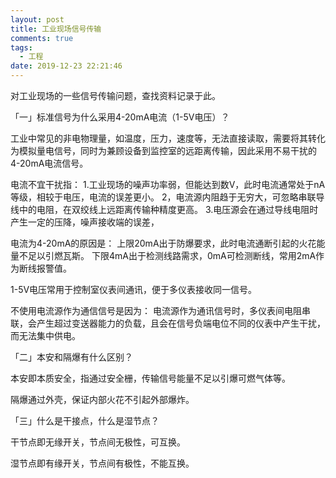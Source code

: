 ```yaml
---
layout: post
title: 工业现场信号传输
comments: true
tags:
  - 工程
date: 2019-12-23 22:21:46
---
```

对工业现场的一些信号传输问题，查找资料记录于此。
<!--more-->
「一」标准信号为什么采用4-20mA电流（1-5V电压）？

工业中常见的非电物理量，如温度，压力，速度等，无法直接读取，需要将其转化为模拟量电信号，同时为兼顾设备到监控室的远距离传输，因此采用不易干扰的4-20mA电流信号。

电流不宜干扰指：
1.工业现场的噪声功率弱，但能达到数V，此时电流通常处于nA等级，相较于电压，电流的误差更小。
2，电流源内阻趋于无穷大，可忽略串联导线中的电阻，在双绞线上远距离传输种精度更高。
3.电压源会在通过导线电阻时产生一定的压降，噪声接收端的误差，

电流为4-20mA的原因是：
上限20mA出于防爆要求，此时电流通断引起的火花能量不足以引燃瓦斯。
下限4mA出于检测线路需求，0mA可检测断线，常用2mA作为断线报警值。

1-5V电压常用于控制室仪表间通讯，便于多仪表接收同一信号。

不使用电流源作为通信信号是因为：
电流源作为通讯信号时，多仪表间电阻串联，会产生超过变送器能力的负载，且会在信号负端电位不同的仪表中产生干扰，而无法集中供电。

「二」本安和隔爆有什么区别？

本安即本质安全，指通过安全栅，传输信号能量不足以引爆可燃气体等。

隔爆通过外壳，保证内部火花不引起外部爆炸。

「三」什么是干接点，什么是湿节点？

干节点即无缘开关，节点间无极性，可互换。

湿节点即有缘开关，节点间有极性，不能互换。
